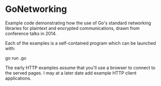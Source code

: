 GoNetworking
============

Example code demonstrating how the use of Go's standard networking libraries for plaintext and encrypted communications, drawn from conference talks in 2014.

Each of the examples is a self-contained program which can be launched with:

go run <xx>.go

The early HTTP examples assume that you'll use a browser to connect to the served pages. I may at a later date add example HTTP client applications.